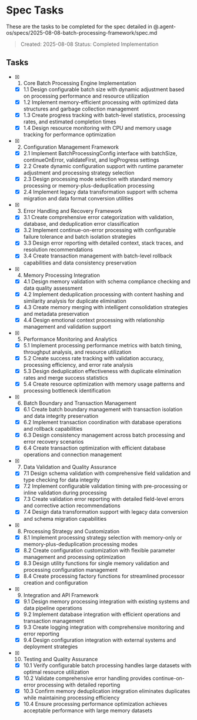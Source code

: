 # Spec Tasks

These are the tasks to be completed for the spec detailed in @.agent-os/specs/2025-08-08-batch-processing-framework/spec.md

> Created: 2025-08-08
> Status: Completed Implementation

## Tasks

- [x] 1. Core Batch Processing Engine Implementation
  - [x] 1.1 Design configurable batch size with dynamic adjustment based on processing performance and resource utilization
  - [x] 1.2 Implement memory-efficient processing with optimized data structures and garbage collection management
  - [x] 1.3 Create progress tracking with batch-level statistics, processing rates, and estimated completion times
  - [x] 1.4 Design resource monitoring with CPU and memory usage tracking for performance optimization

- [x] 2. Configuration Management Framework
  - [x] 2.1 Implement BatchProcessingConfig interface with batchSize, continueOnError, validateFirst, and logProgress settings
  - [x] 2.2 Create dynamic configuration support with runtime parameter adjustment and processing strategy selection
  - [x] 2.3 Design processing mode selection with standard memory processing or memory-plus-deduplication processing
  - [x] 2.4 Implement legacy data transformation support with schema migration and data format conversion utilities

- [x] 3. Error Handling and Recovery Framework
  - [x] 3.1 Create comprehensive error categorization with validation, database, and deduplication error classification
  - [x] 3.2 Implement continue-on-error processing with configurable failure tolerance and batch isolation strategies
  - [x] 3.3 Design error reporting with detailed context, stack traces, and resolution recommendations
  - [x] 3.4 Create transaction management with batch-level rollback capabilities and data consistency preservation

- [x] 4. Memory Processing Integration
  - [x] 4.1 Design memory validation with schema compliance checking and data quality assessment
  - [x] 4.2 Implement deduplication processing with content hashing and similarity analysis for duplicate elimination
  - [x] 4.3 Create memory merging with intelligent consolidation strategies and metadata preservation
  - [x] 4.4 Design emotional context processing with relationship management and validation support

- [x] 5. Performance Monitoring and Analytics
  - [x] 5.1 Implement processing performance metrics with batch timing, throughput analysis, and resource utilization
  - [x] 5.2 Create success rate tracking with validation accuracy, processing efficiency, and error rate analysis
  - [x] 5.3 Design deduplication effectiveness with duplicate elimination rates and merge success statistics
  - [x] 5.4 Create resource optimization with memory usage patterns and processing bottleneck identification

- [x] 6. Batch Boundary and Transaction Management
  - [x] 6.1 Create batch boundary management with transaction isolation and data integrity preservation
  - [x] 6.2 Implement transaction coordination with database operations and rollback capabilities
  - [x] 6.3 Design consistency management across batch processing and error recovery scenarios
  - [x] 6.4 Create transaction optimization with efficient database operations and connection management

- [x] 7. Data Validation and Quality Assurance
  - [x] 7.1 Design schema validation with comprehensive field validation and type checking for data integrity
  - [x] 7.2 Implement configurable validation timing with pre-processing or inline validation during processing
  - [x] 7.3 Create validation error reporting with detailed field-level errors and corrective action recommendations
  - [x] 7.4 Design data transformation support with legacy data conversion and schema migration capabilities

- [x] 8. Processing Strategy and Customization
  - [x] 8.1 Implement processing strategy selection with memory-only or memory-plus-deduplication processing modes
  - [x] 8.2 Create configuration customization with flexible parameter management and processing optimization
  - [x] 8.3 Design utility functions for single memory validation and processing configuration management
  - [x] 8.4 Create processing factory functions for streamlined processor creation and configuration

- [x] 9. Integration and API Framework
  - [x] 9.1 Design memory processing integration with existing systems and data pipeline operations
  - [x] 9.2 Implement database integration with efficient operations and transaction management
  - [x] 9.3 Create logging integration with comprehensive monitoring and error reporting
  - [x] 9.4 Design configuration integration with external systems and deployment strategies

- [x] 10. Testing and Quality Assurance
  - [x] 10.1 Verify configurable batch processing handles large datasets with optimal resource utilization
  - [x] 10.2 Validate comprehensive error handling provides continue-on-error processing with detailed reporting
  - [x] 10.3 Confirm memory deduplication integration eliminates duplicates while maintaining processing efficiency
  - [x] 10.4 Ensure processing performance optimization achieves acceptable performance with large memory datasets
